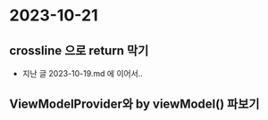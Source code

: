 # 2023-10-21

## crossline 으로 return 막기
- 지난 글 2023-10-19.md 에 이어서..

## ViewModelProvider와 by viewModel() 파보기

